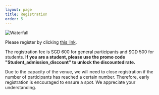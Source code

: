```yaml
---
layout: page
title: Registration
order: 5
---
```


![Waterfall](/waterfall.jpg)

Please register by clicking [this link](https://www.eventbrite.sg/e/quantum-resources-2023-tickets-717581825557?aff=oddtdtcreator). 

The registration fee is SGD 600 for general participants and SGD 500 for students. **If you are a student, please use the promo code "Student_admission_discount" to unlock the discounted rate.**

Due to the capacity of the venue, we will need to close registration if the number of participants has reached a certain number. Therefore, early registration is encouraged to ensure a spot. We appreciate your understanding. 
